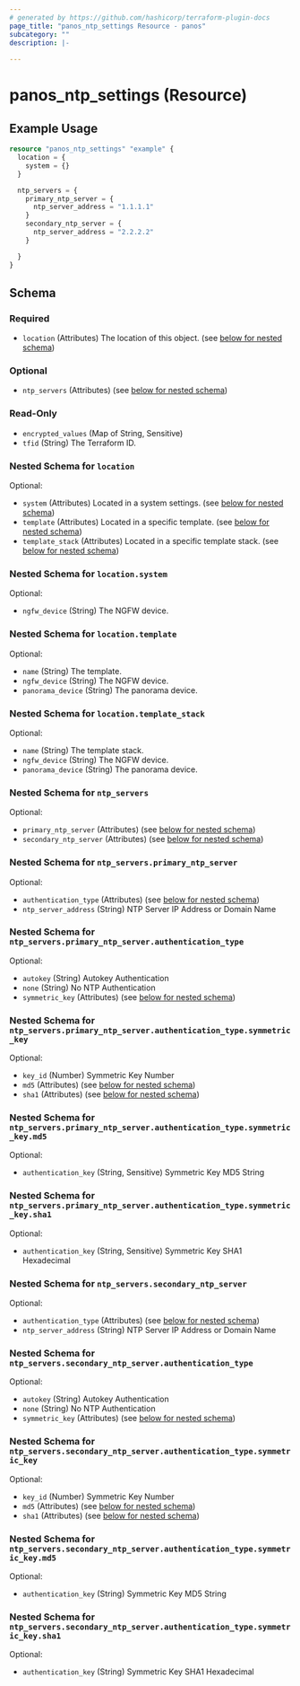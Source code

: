 ```yaml
---
# generated by https://github.com/hashicorp/terraform-plugin-docs
page_title: "panos_ntp_settings Resource - panos"
subcategory: ""
description: |-
  
---
```


# panos_ntp_settings (Resource)



## Example Usage

```terraform
resource "panos_ntp_settings" "example" {
  location = {
    system = {}
  }

  ntp_servers = {
    primary_ntp_server = {
      ntp_server_address = "1.1.1.1"
    }
    secondary_ntp_server = {
      ntp_server_address = "2.2.2.2"
    }

  }
}
```

<!-- schema generated by tfplugindocs -->
## Schema

### Required

- `location` (Attributes) The location of this object. (see [below for nested schema](#nestedatt--location))

### Optional

- `ntp_servers` (Attributes) (see [below for nested schema](#nestedatt--ntp_servers))

### Read-Only

- `encrypted_values` (Map of String, Sensitive)
- `tfid` (String) The Terraform ID.

<a id="nestedatt--location"></a>
### Nested Schema for `location`

Optional:

- `system` (Attributes) Located in a system settings. (see [below for nested schema](#nestedatt--location--system))
- `template` (Attributes) Located in a specific template. (see [below for nested schema](#nestedatt--location--template))
- `template_stack` (Attributes) Located in a specific template stack. (see [below for nested schema](#nestedatt--location--template_stack))

<a id="nestedatt--location--system"></a>
### Nested Schema for `location.system`

Optional:

- `ngfw_device` (String) The NGFW device.


<a id="nestedatt--location--template"></a>
### Nested Schema for `location.template`

Optional:

- `name` (String) The template.
- `ngfw_device` (String) The NGFW device.
- `panorama_device` (String) The panorama device.


<a id="nestedatt--location--template_stack"></a>
### Nested Schema for `location.template_stack`

Optional:

- `name` (String) The template stack.
- `ngfw_device` (String) The NGFW device.
- `panorama_device` (String) The panorama device.



<a id="nestedatt--ntp_servers"></a>
### Nested Schema for `ntp_servers`

Optional:

- `primary_ntp_server` (Attributes) (see [below for nested schema](#nestedatt--ntp_servers--primary_ntp_server))
- `secondary_ntp_server` (Attributes) (see [below for nested schema](#nestedatt--ntp_servers--secondary_ntp_server))

<a id="nestedatt--ntp_servers--primary_ntp_server"></a>
### Nested Schema for `ntp_servers.primary_ntp_server`

Optional:

- `authentication_type` (Attributes) (see [below for nested schema](#nestedatt--ntp_servers--primary_ntp_server--authentication_type))
- `ntp_server_address` (String) NTP Server IP Address or Domain Name

<a id="nestedatt--ntp_servers--primary_ntp_server--authentication_type"></a>
### Nested Schema for `ntp_servers.primary_ntp_server.authentication_type`

Optional:

- `autokey` (String) Autokey Authentication
- `none` (String) No NTP Authentication
- `symmetric_key` (Attributes) (see [below for nested schema](#nestedatt--ntp_servers--primary_ntp_server--authentication_type--symmetric_key))

<a id="nestedatt--ntp_servers--primary_ntp_server--authentication_type--symmetric_key"></a>
### Nested Schema for `ntp_servers.primary_ntp_server.authentication_type.symmetric_key`

Optional:

- `key_id` (Number) Symmetric Key Number
- `md5` (Attributes) (see [below for nested schema](#nestedatt--ntp_servers--primary_ntp_server--authentication_type--symmetric_key--md5))
- `sha1` (Attributes) (see [below for nested schema](#nestedatt--ntp_servers--primary_ntp_server--authentication_type--symmetric_key--sha1))

<a id="nestedatt--ntp_servers--primary_ntp_server--authentication_type--symmetric_key--md5"></a>
### Nested Schema for `ntp_servers.primary_ntp_server.authentication_type.symmetric_key.md5`

Optional:

- `authentication_key` (String, Sensitive) Symmetric Key MD5 String


<a id="nestedatt--ntp_servers--primary_ntp_server--authentication_type--symmetric_key--sha1"></a>
### Nested Schema for `ntp_servers.primary_ntp_server.authentication_type.symmetric_key.sha1`

Optional:

- `authentication_key` (String, Sensitive) Symmetric Key SHA1 Hexadecimal





<a id="nestedatt--ntp_servers--secondary_ntp_server"></a>
### Nested Schema for `ntp_servers.secondary_ntp_server`

Optional:

- `authentication_type` (Attributes) (see [below for nested schema](#nestedatt--ntp_servers--secondary_ntp_server--authentication_type))
- `ntp_server_address` (String) NTP Server IP Address or Domain Name

<a id="nestedatt--ntp_servers--secondary_ntp_server--authentication_type"></a>
### Nested Schema for `ntp_servers.secondary_ntp_server.authentication_type`

Optional:

- `autokey` (String) Autokey Authentication
- `none` (String) No NTP Authentication
- `symmetric_key` (Attributes) (see [below for nested schema](#nestedatt--ntp_servers--secondary_ntp_server--authentication_type--symmetric_key))

<a id="nestedatt--ntp_servers--secondary_ntp_server--authentication_type--symmetric_key"></a>
### Nested Schema for `ntp_servers.secondary_ntp_server.authentication_type.symmetric_key`

Optional:

- `key_id` (Number) Symmetric Key Number
- `md5` (Attributes) (see [below for nested schema](#nestedatt--ntp_servers--secondary_ntp_server--authentication_type--symmetric_key--md5))
- `sha1` (Attributes) (see [below for nested schema](#nestedatt--ntp_servers--secondary_ntp_server--authentication_type--symmetric_key--sha1))

<a id="nestedatt--ntp_servers--secondary_ntp_server--authentication_type--symmetric_key--md5"></a>
### Nested Schema for `ntp_servers.secondary_ntp_server.authentication_type.symmetric_key.md5`

Optional:

- `authentication_key` (String) Symmetric Key MD5 String


<a id="nestedatt--ntp_servers--secondary_ntp_server--authentication_type--symmetric_key--sha1"></a>
### Nested Schema for `ntp_servers.secondary_ntp_server.authentication_type.symmetric_key.sha1`

Optional:

- `authentication_key` (String) Symmetric Key SHA1 Hexadecimal
